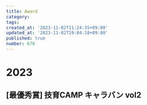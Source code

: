```yaml
---
title: Award
category:
tags:
created_at: '2023-11-02T11:24:35+09:00'
updated_at: '2023-11-02T19:04:18+09:00'
published: true
number: 678
---
```


# 2023
## [最優秀賞] 技育CAMP キャラバン vol2

